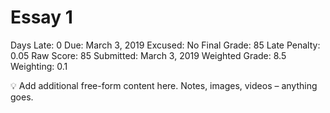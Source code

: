 # Essay 1

Days Late: 0
Due: March 3, 2019
Excused: No
Final Grade: 85
Late Penalty: 0.05
Raw Score: 85
Submitted: March 3, 2019
Weighted Grade: 8.5
Weighting: 0.1

<aside>
💡 Add additional free-form content here. Notes, images, videos – anything goes.

</aside>